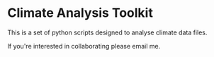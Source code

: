 # Climate Analysis Toolkit

This is a set of python scripts designed to analyse climate data files. 


If you're interested in collaborating please email me. 
